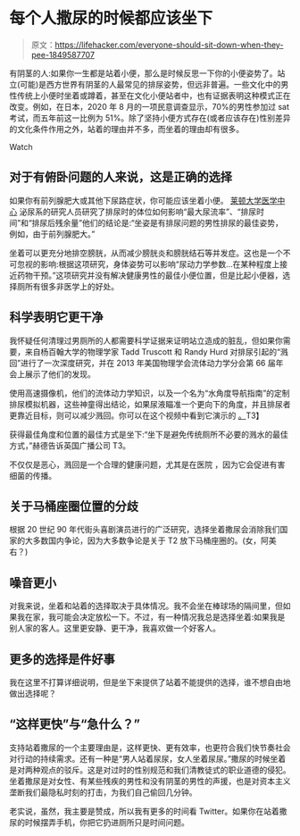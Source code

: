 # 每个人撒尿的时候都应该坐下

> 原文：<https://lifehacker.com/everyone-should-sit-down-when-they-pee-1849587707>

有阴茎的人:如果你一生都是站着小便，那么是时候反思一下你的小便姿势了。站立(可能)是西方世界有阴茎的人最常见的排尿姿势，但远非普遍。一些文化中的男性传统上小便时坐着或蹲着，甚至在文化小便站者中，也有证据表明这种模式正在改变。例如，在日本，2020 年 8 月的一项民意调查显示，70%的男性参加过 sat 考试，而五年前这一比例为 51%。除了坚持小便方式存在(或者应该存在)性别差异的文化条件作用之外，站着的理由并不多，而坐着的理由却有很多。

Watch

## 对于有俯卧问题的人来说，这是正确的选择

如果你有前列腺肥大或其他下尿路症状，你可能应该坐着小便。 [莱顿大学医学中心](https://www.ncbi.nlm.nih.gov/pmc/articles/PMC4106761/) 泌尿系的研究人员研究了排尿时的体位如何影响“最大尿流率”、“排尿时间”和“排尿后残余量”他们的结论是:“坐姿是有排尿问题的男性排尿的最佳姿势，例如，由于前列腺肥大。”

坐着可以更充分地排空膀胱，从而减少膀胱炎和膀胱结石等并发症。这也是一个不可忽视的影响:根据这项研究，身体姿势可以影响“尿动力学参数…在某种程度上接近药物干预。”这项研究并没有解决健康男性的最佳小便位置，但是比起小便器，选择厕所有很多非医学上的好处。

## **科学表明它更干净**

我怀疑任何清理过男厕所的人都需要科学证据来证明站立造成的脏乱，但如果你需要，来自杨百翰大学的物理学家 Tadd Truscott 和 Randy Hurd 对排尿引起的“溅回”进行了一次深度研究，并在 2013 年美国物理学会流体动力学分会第 66 届年会上展示了他们的发现。

使用高速摄像机，他们的流体动力学知识，以及一个名为“水角度导航指南”的定制排尿模拟机器，这些神童得出结论，如果尿液瞄准一个更向下的角度，并且排尿者更靠近目标，则可以减少溅回。你可以在这个视频中看到它演示的 [。](https://www.youtube.com/watch?v=9c66KVU5ah8)T3】

获得最佳角度和位置的最佳方式是坐下:“坐下是避免传统厕所不必要的溅水的最佳方式，”赫德告诉英国广播公司 T3。

不仅仅是恶心，溅回是一个合理的健康问题，尤其是在医院 ，因为它会促进有害细菌的传播。

## **关于马桶座圈位置的分歧**

根据 20 世纪 90 年代街头喜剧演员进行的广泛研究，选择坐着撒尿会消除我们国家的大多数国内争论，因为大多数争论是关于 T2 放下马桶座圈的。(女，阿美右？)

## **噪音更小**

对我来说，坐着和站着的选择取决于具体情况。我不会坐在棒球场的隔间里，但如果我在家，我可能会决定放松一下。不过，有一种情况我总是选择坐着:如果我是别人家的客人。这里更安静、更干净，我喜欢做一个好客人。

## **更多的选择是件好事**

我在这里不打算详细说明，但是坐下来提供了站着不能提供的选择，谁不想自由地做出选择呢？

## “这样更快”与“急什么？”

支持站着撒尿的一个主要理由是，这样更快、更有效率，也更符合我们快节奏社会对行动的持续需求。还有一种是“男人站着尿尿，女人坐着尿尿。”撒尿的时候坐着是对两种观点的驳斥。这是对过时的性别规范和我们清教徒式的职业道德的侵犯。坐着撒尿是对女性、有某些残疾的男性和没有阴茎的男性的声援，也是对资本主义垄断我们最隐私时刻的打击，为我们自己偷回几分钟。

老实说，虽然，我主要是赞成，所以我有更多的时间看 Twitter。如果你在站着撒尿的时候摆弄手机，你把它扔进厕所只是时间问题。